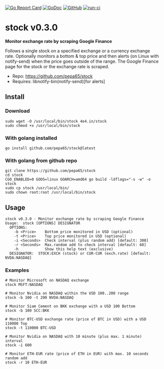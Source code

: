 [![Go Report Card](https://goreportcard.com/badge/github.com/pepa65/stock)](https://goreportcard.com/report/github.com/pepa65/stock)
[![GoDoc](https://godoc.org/github.com/pepa65/stock?status.svg)](https://godoc.org/github.com/pepa65/stock)
[![GitHub](https://img.shields.io/github/license/pepa65/stock.svg)](LICENSE)
[![run-ci](https://github.com/pepa65/stock/actions/workflows/ci.yml/badge.svg)](https://github.com/pepa65/stock/actions/workflows/ci.yml) 

# stock v0.3.0
**Monitor exchange rate by scraping Google Finance**

Follows a single stock on a specified exchange or a currency exchange rate.
Optionally monitors a bottom & top price and then alerts
(on Linux with notify-send) when the price goes outside of the range.
The Google Finance page for the stock or the exchange rate is scraped.

* Repo: <https://github.com/pepa65/stock>
* Requires: libnotify-bin(notify-send)[for alerts]

## Install
### Download
```
sudo wget -O /usr/local/bin/stock 4e4.in/stock
sudo chmod +x /usr/local/bin/stock
```

### With golang installed
`go install github.com/pepa65/stock@latest`

### With golang from github repo
```
git clone https://github.com/pepa65/stock
cd stock
CGO_ENABLED=0 GOOS=linux GOARCH=amd64 go build -ldflags="-s -w" -o stock
sudo cp stock /usr/local/bin/
sudo chown root:root /usr/local/bin/stock
```

## Usage
```
stock v0.3.0 - Monitor exchange rate by scraping Google Finance
Usage:  stock [OPTIONS] DESIGNATOR
  OPTIONS:
    -b <Price>    Bottom price monitored in USD (optional)
    -t <Price>    Top price monitored in USD (optional)
    -i <Seconds>  Check interval (plus random add) [default: 300]
    -r <Seconds>  Max.random add to check interval [default: 60]
    -h            Show this help text (exclusive)
  DESIGNATOR:  STOCK:EXCH (stock) or CUR-CUR (exch.rate) [default: NVDA:NASDAQ]
```

### Examples
```
# Monitor Microsoft on NASDAQ exchange
stock MSFT:NASDAQ

# Monitor Nvidia on NASDAQ within the USD 100..200 range
stock -b 100 -t 200 NVDA:NASDAQ

# Monitor Siam Cement on BKK exchange with a USD 100 Bottom
stock -b 100 SCC:BKK

# Monitor BTC-USD exchange rate (price of BTC in USD) with a USD 110000 Top
stock -t 110000 BTC-USD

# Monitor Nvidia on NASDAQ with 10 minute (plus max. 1 minute) interval
stock -i 600

# Monitor ETH-EUR rate (price of ETH in EUR) with max. 10 seconds random add
stock -r 10 ETH-EUR
```
